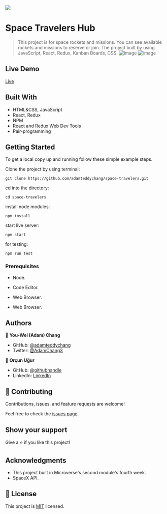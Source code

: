 ![](https://img.shields.io/badge/Microverse-blueviolet)

# Space Travelers Hub

> This project is for space rockets and missions. You can see available rockets and missions to reserve or join. The project built by using JavaScript, React, Redux,
Kanban Boards, CSS.
![image](https://user-images.githubusercontent.com/63560332/146210656-b0870538-fc00-4b0e-89e7-8afa378d3f91.png)
![image](https://user-images.githubusercontent.com/63560332/146210719-74758a0a-8e8a-44c2-9fff-eb5378b3a579.png)



## Live Demo

[Live](https://spacetravellers.netlify.app/)

## Built With

- HTML&CSS, JavaScript
- React, Redux
- NPM
- React and Redux Web Dev Tools
- Pair-programming

## Getting Started

To get a local copy up and running follow these simple example steps.

Clone the project by using terminal:

```
git clone https://github.com/adamteddychang/space-travelers.git
```

cd into the directory:

```
cd space-travelers
```

install node modules:

```
npm install
```

start live server:

```
npm start
```

for testing:

```
npm run test
```

### Prerequisites

- Node.
- Code Editor.
- Web Browser.

- Web Browser.

## Authors

👤 **You-Wei (Adam) Chang** 
- GitHub: [@adamteddychang](https://github.com/adamteddychang)
- Twitter: [@AdamChang3](https://twitter.com/AdamChang3) 

👤 **Orçun Uğur**

- GitHub: [@githubhandle](https://github.com/luftedar)
- LinkedIn: [LinkedIn](https://www.linkedin.com/in/orcunugur)

## 🤝 Contributing

Contributions, issues, and feature requests are welcome!

Feel free to check the [issues page](../../issues/).

## Show your support

Give a ⭐️ if you like this project!

## Acknowledgments

- This project built in Microverse's second module's fourth week.
- SpaceX API.

## 📝 License

This project is [MIT](./MIT.md) licensed.
